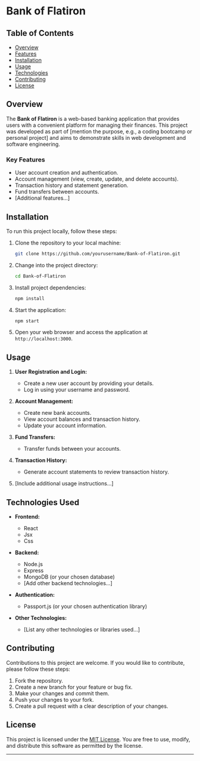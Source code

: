 # Bank of Flatiron


## Table of Contents

- [Overview](#overview)
- [Features](#features)
- [Installation](#installation)
- [Usage](#usage)
- [Technologies](#technologies-used)
- [Contributing](#contributing)
- [License](#license)

## Overview

The **Bank of Flatiron** is a web-based banking application that provides users with a convenient platform for managing their finances. This project was developed as part of [mention the purpose, e.g., a coding bootcamp or personal project] and aims to demonstrate skills in web development and software engineering.

### Key Features

- User account creation and authentication.
- Account management (view, create, update, and delete accounts).
- Transaction history and statement generation.
- Fund transfers between accounts.
- [Additional features...]



## Installation

To run this project locally, follow these steps:

1. Clone the repository to your local machine:

   ```bash
   git clone https://github.com/yourusername/Bank-of-Flatiron.git
   ```

2. Change into the project directory:

   ```bash
   cd Bank-of-Flatiron
   ```

3. Install project dependencies:

   ```bash
   npm install
   ```

4. Start the application:

   ```bash
   npm start
   ```

5. Open your web browser and access the application at `http://localhost:3000`.

## Usage

1. **User Registration and Login:**
   - Create a new user account by providing your details.
   - Log in using your username and password.

2. **Account Management:**
   - Create new bank accounts.
   - View account balances and transaction history.
   - Update your account information.

3. **Fund Transfers:**
   - Transfer funds between your accounts.

4. **Transaction History:**
   - Generate account statements to review transaction history.

5. [Include additional usage instructions...]

## Technologies Used

- **Frontend:**
  - React
  - Jsx
  - Css

- **Backend:**
  - Node.js
  - Express
  - MongoDB (or your chosen database)
  - [Add other backend technologies...]

- **Authentication:**
  - Passport.js (or your chosen authentication library)

- **Other Technologies:**
  - [List any other technologies or libraries used...]

## Contributing

Contributions to this project are welcome. If you would like to contribute, please follow these steps:

1. Fork the repository.
2. Create a new branch for your feature or bug fix.
3. Make your changes and commit them.
4. Push your changes to your fork.
5. Create a pull request with a clear description of your changes.

## License

This project is licensed under the [MIT License](LICENSE). You are free to use, modify, and distribute this software as permitted by the license.

---
